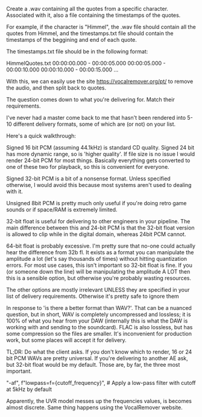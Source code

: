 Create a .wav containing all the quotes from a specific character.
Associated with it, also a file containing the timestamps of the quotes.

For example, if the character is "Himmel", the .wav file should contain all the quotes from Himmel,
and the timestamps.txt file should contain the timestamps of the beggining and end of each quote.

The timestamps.txt file should be in the following format:

HimmelQuotes.txt
00:00:00.000 - 00:00:05.000
00:00:05.000 - 00:00:10.000
00:00:10.000 - 00:00:15.000
...

With this, we can easily use the site https://vocalremover.org/pt/ to remove the audio,
and then split back to quotes.

The question comes down to what you're delivering for. Match their requirements.

I've never had a master come back to me that hasn't been rendered into 5-10 different delivery formats, some of which are (or not) on your list.

Here's a quick walkthrough:

Signed 16 bit PCM (assuming 44.1kHz) is standard CD quality. Signed 24 bit has more dynamic range, so is 'higher quality'. If file size is no issue I would render 24-bit PCM for most things. Basically everything gets converted to one of these two for playback, so this is convenient for everyone.

Signed 32-bit PCM is a bit of a nonsense format. Unless specified otherwise, I would avoid this because most systems aren't used to dealing with it.

Unsigned 8bit PCM is pretty much only useful if you're doing retro game sounds or if space/RAM is extremely limited.

32-bit float is useful for delivering to other engineers in your pipeline. The main difference between this and 24-bit PCM is that the 32-bit float version is allowed to clip while in the digital domain, whereas 24bit PCM cannot.

64-bit float is probably excessive. I'm pretty sure that no-one could actually hear the difference from 32b fl. It exists as a format you can manipulate the amplitude a lot (let's say thousands of times) without hitting quantization errors. For most use cases, this isn't important so 32-bit float is fine. If you (or someone down the line) will be manipulating the amplitude A LOT then this is a sensible option, but otherwise you're probably wasting resources.

The other options are mostly irrelevant UNLESS they are specified in your list of delivery requirements. Otherwise it's pretty safe to ignore them

In response to 'is there a better format than WAV?'. That can be a nuanced question, but in short, WAV is completely uncompressed and lossless; it is 100% of what you hear from your DAW (internally this is what the DAW is working with and sending to the soundcard). FLAC is also lossless, but has some compression so the files are smaller. It's inconvenient for production work, but some places will accept it for delivery.

TL;DR: Do what the client asks. If you don't know which to render, 16 or 24 bit PCM WAVs are pretty universal. If you're delivering to another AE ask, but 32-bit float would be my default. Those are, by far, the three most important.

"-af",
f"lowpass=f={cutoff_frequency}", # Apply a low-pass filter with cutoff at 5kHz by default

Apparently, the UVR model messes up the frequencies values, is becomes almost discrete.
Same thing happens using the VocalRemover website.
